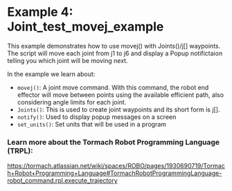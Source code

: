 # Example 4: Joint_test_movej_example
This example demonstrates how to use movej() with Joints()/j[] waypoints.
The script will move each joint from j1 to j6 and display a Popup notifictaion telling you which joint will be moving next. 

In the example we learn about:

* `movej()`: A joint move command. With this command, the robot end effector will move between points using the available efficient path, also considering angle limits for each joint.
* `Joints()`: This is used to create joint waypoints and its short form is j[].
* `notify()`: Used to display popup messages on a screen
* `set_units()`: Set units that will be used in a program

### Learn more about the Tormach Robot Programming Language (TRPL):
https://tormach.atlassian.net/wiki/spaces/ROBO/pages/1930690719/Tormach+Robot+Programming+Language#TormachRobotProgrammingLanguage-robot_command.rpl.execute_trajectory

